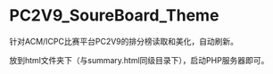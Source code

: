 PC2V9_SoureBoard_Theme
======================

针对ACM/ICPC比赛平台PC2V9的排分榜读取和美化，自动刷新。

放到html文件夹下（与summary.html同级目录下），启动PHP服务器即可。
